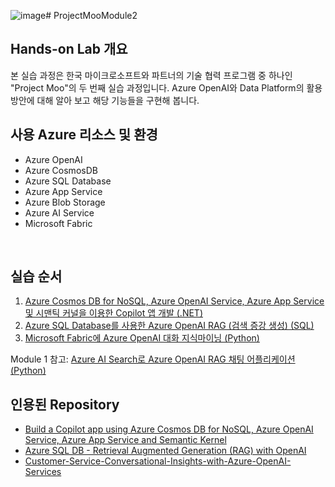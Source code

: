 ![image](https://github.com/user-attachments/assets/2d694a55-7d0e-4ff6-9fd8-dea32183a3be)# ProjectMooModule2

## Hands-on Lab 개요

본 실습 과정은 한국 마이크로소프트와 파트너의 기술 협력 프로그램 중 하나인 "Project Moo"의 두 번째 실습 과정입니다. Azure OpenAI와 Data Platform의 활용 방안에 대해 알아 보고 해당 기능들을 구현해 봅니다. 


## 사용 Azure 리소스 및 환경

* Azure OpenAI
* Azure CosmosDB
* Azure SQL Database
* Azure App Service
* Azure Blob Storage
* Azure AI Service
* Microsoft Fabric 
<br/>

## 실습 순서

1. [Azure Cosmos DB for NoSQL, Azure OpenAI Service, Azure App Service 및 시맨틱 커널을 이용한 Copilot 앱 개발 (.NET)](https://github.com/mnrvacho/ProjectMooModule2/blob/main/1.%20Azure%20CosmosDB%20with%20Azure%20OpenAI.md) 
2. [Azure SQL Database를 사용한 Azure OpenAI RAG (검색 증강 생성) (SQL)](https://github.com/mnrvacho/ProjectMooModule2/blob/main/2.%20Azure%20SQL%20Database%20with%20Azure%20OpenAI.md) 
3. [Microsoft Fabric에 Azure OpenAI 대화 지식마이닝 (Python)](https://github.com/mnrvacho/ProjectMooModule2/blob/main/3.%20Microsoft%20Fabric%20with%20Azure%20OpenAI.md)

Module 1 참고: [Azure AI Search로 Azure OpenAI RAG 채팅 어플리케이션 (Python)](https://github.com/jeongaelee/ProjectMooModule1/blob/main/RAG.md) 
<br/>  

## 인용된 Repository

* [Build a Copilot app using Azure Cosmos DB for NoSQL, Azure OpenAI Service, Azure App Service and Semantic Kernel](https://github.com/AzureCosmosDB/cosmosdb-nosql-copilot)
* [Azure SQL DB - Retrieval Augmented Generation (RAG) with OpenAI](https://github.com/Azure-Samples/azure-sql-db-chatbot)
* [Customer-Service-Conversational-Insights-with-Azure-OpenAI-Services](https://github.com/microsoft/Customer-Service-Conversational-Insights-with-Azure-OpenAI-Services)
